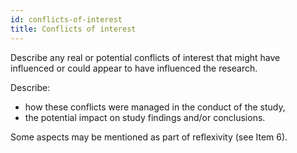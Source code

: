 ```yaml
---
id: conflicts-of-interest
title: Conflicts of interest
---
```

Describe any real or potential conflicts of interest that might have influenced or could appear to have influenced the research. 

Describe:

* how these conflicts were managed in the conduct of the study,
* the potential impact on study findings and/or conclusions. 

Some aspects may be mentioned as part of reflexivity (see Item 6).

<!-- #TODO ## Why this information is important -->

<!-- #TODO: examples  -->
